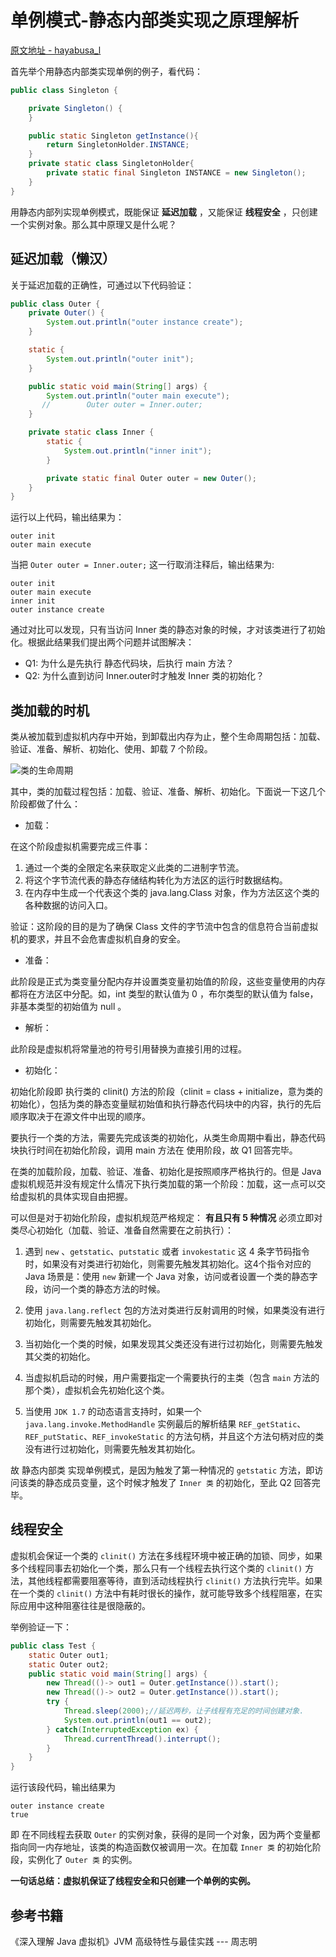 # 单例模式-静态内部类实现之原理解析

[原文地址 - hayabusa_l](https://www.jianshu.com/p/ef263cf7f7f9)

首先举个用静态内部类实现单例的例子，看代码：

```java
public class Singleton {

    private Singleton() {
    }

    public static Singleton getInstance(){
        return SingletonHolder.INSTANCE;
    }
    private static class SingletonHolder{
        private static final Singleton INSTANCE = new Singleton();
    }
}

```
用静态内部列实现单例模式，既能保证 **延迟加载** ，又能保证 **线程安全** ，只创建一个实例对象。那么其中原理又是什么呢？

## 延迟加载（懒汉）

关于延迟加载的正确性，可通过以下代码验证：

```java
public class Outer {
    private Outer() {
        System.out.println("outer instance create");
    }

    static {
        System.out.println("outer init");
    }

    public static void main(String[] args) {
        System.out.println("outer main execute");
       //        Outer outer = Inner.outer;
    }

    private static class Inner {
        static {
            System.out.println("inner init");
        }

        private static final Outer outer = new Outer();
    }
}

```

运行以上代码，输出结果为：

```
outer init
outer main execute
```

当把 `Outer outer = Inner.outer;` 这一行取消注释后，输出结果为:

```
outer init
outer main execute
inner init
outer instance create
```
通过对比可以发现，只有当访问 Inner 类的静态对象的时候，才对该类进行了初始化。根据此结果我们提出两个问题并试图解决：

* Q1: 为什么是先执行 静态代码块，后执行 main 方法？
* Q2: 为什么直到访问 Inner.outer时才触发 Inner 类的初始化？

## 类加载的时机

类从被加载到虚拟机内存中开始，到卸载出内存为止，整个生命周期包括：加载、验证、准备、解析、初始化、使用、卸载 7 个阶段。

![类的生命周期](.\Figures\3\figure1.png)

其中，类的加载过程包括：加载、验证、准备、解析、初始化。下面说一下这几个阶段都做了什么：

* 加载：

在这个阶段虚拟机需要完成三件事：

1. 通过一个类的全限定名来获取定义此类的二进制字节流。
2. 将这个字节流代表的静态存储结构转化为方法区的运行时数据结构。
3. 在内存中生成一个代表这个类的 java.lang.Class 对象，作为方法区这个类的各种数据的访问入口。

验证：这阶段的目的是为了确保 Class 文件的字节流中包含的信息符合当前虚拟机的要求，并且不会危害虚拟机自身的安全。

* 准备：

此阶段是正式为类变量分配内存并设置类变量初始值的阶段，这些变量使用的内存都将在方法区中分配。如，int 类型的默认值为 0 ，布尔类型的默认值为 false，非基本类型的初始值为 null 。

* 解析：

此阶段是虚拟机将常量池的符号引用替换为直接引用的过程。

* 初始化：

初始化阶段即 执行类的 clinit() 方法的阶段（clinit = class + initialize，意为类的初始化），包括为类的静态变量赋初始值和执行静态代码块中的内容，执行的先后顺序取决于在源文件中出现的顺序。

要执行一个类的方法，需要先完成该类的初始化，从类生命周期中看出，静态代码块执行时间在初始化阶段，调用 main 方法在 使用阶段，故 Q1 回答完毕。

在类的加载阶段，加载、验证、准备、初始化是按照顺序严格执行的。但是 Java 虚拟机规范并没有规定什么情况下执行类加载的第一个阶段：加载，这一点可以交给虚拟机的具体实现自由把握。

可以但是对于初始化阶段，虚拟机规范严格规定： **有且只有 5 种情况** 必须立即对类尽心初始化（加载、验证、准备自然需要在之前执行）：

1. 遇到 `new` 、`getstatic`、`putstatic` 或者 `invokestatic` 这 4 条字节码指令时，如果没有对类进行初始化，则需要先触发其初始化。这4个指令对应的 Java 场景是：使用 `new` 新建一个 Java 对象，访问或者设置一个类的静态字段，访问一个类的静态方法的时候。

2. 使用 `java.lang.reflect` 包的方法对类进行反射调用的时候，如果类没有进行初始化，则需要先触发其初始化。

3. 当初始化一个类的时候，如果发现其父类还没有进行过初始化，则需要先触发其父类的初始化。

4. 当虚拟机启动的时候，用户需要指定一个需要执行的主类（包含 `main` 方法的那个类），虚拟机会先初始化这个类。

5. 当使用 `JDK 1.7` 的动态语言支持时，如果一个 `java.lang.invoke.MethodHandle` 实例最后的解析结果 `REF_getStatic`、`REF_putStatic`、`REF_invokeStatic` 的方法句柄，并且这个方法句柄对应的类没有进行过初始化，则需要先触发其初始化。

故 静态内部类 实现单例模式，是因为触发了第一种情况的 `getstatic` 方法，即访问该类的静态成员变量，这个时候才触发了 `Inner 类` 的初始化，至此 Q2 回答完毕。

## 线程安全

虚拟机会保证一个类的 `clinit()` 方法在多线程环境中被正确的加锁、同步，如果多个线程同事去初始化一个类，那么只有一个线程去执行这个类的 `clinit()` 方法，其他线程都需要阻塞等待，直到活动线程执行 `clinit()` 方法执行完毕。如果在一个类的 `clinit()` 方法中有耗时很长的操作，就可能导致多个线程阻塞，在实际应用中这种阻塞往往是很隐蔽的。

举例验证一下：

```java
public class Test {
    static Outer out1;
    static Outer out2;
    public static void main(String[] args) {
        new Thread(()-> out1 = Outer.getInstance()).start();
        new Thread(()-> out2 = Outer.getInstance()).start();
        try {
            Thread.sleep(2000);//延迟两秒，让子线程有充足的时间创建对象.
            System.out.println(out1 == out2);
        } catch(InterruptedException ex) {
            Thread.currentThread().interrupt();
        }
    }
}

```

运行该段代码，输出结果为

```
outer instance create
true
```

即 在不同线程去获取 `Outer` 的实例对象，获得的是同一个对象，因为两个变量都指向同一内存地址，该类的构造函数仅被调用一次。在加载 `Inner 类` 的初始化阶段，实例化了 `Outer 类` 的实例。

**一句话总结：虚拟机保证了线程安全和只创建一个单例的实例。**

## 参考书籍

《深入理解 Java 虚拟机》JVM 高级特性与最佳实践 --- 周志明